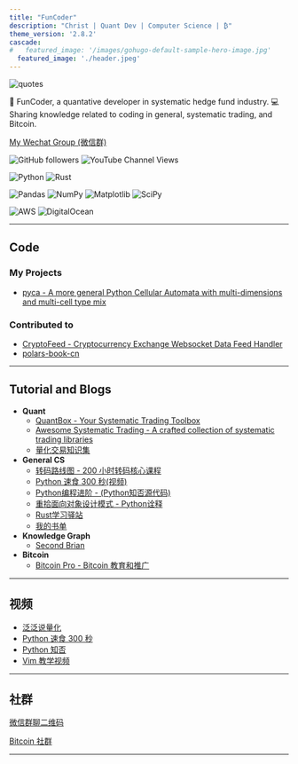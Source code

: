 ```yaml
---
title: "FunCoder"
description: "Christ | Quant Dev | Computer Science | ₿"
theme_version: '2.8.2'
cascade:
#   featured_image: '/images/gohugo-default-sample-hero-image.jpg'
  featured_image: './header.jpeg'
---
```


<img alt="quotes" src="https://quotes-github-readme.vercel.app/api?type=horizontal&theme=default">

👨 FunCoder, a quantative developer in systematic hedge fund industry. 💻 Sharing knowledge related to coding in general, systematic trading, and Bitcoin.

[My Wechat Group (微信群)](./group)

![GitHub followers](https://img.shields.io/github/followers/wangzhe3224?style=social)
![YouTube Channel Views](https://img.shields.io/youtube/channel/views/UCewwgakV1SB1IKu8305Hgsg?style=social)

![Python](https://img.shields.io/badge/python-3670A0?style=for-the-badge&logo=python&logoColor=ffdd54)
![Rust](https://img.shields.io/badge/rust-%23000000.svg?style=for-the-badge&logo=rust&logoColor=white)

![Pandas](https://img.shields.io/badge/pandas-%23150458.svg?style=for-the-badge&logo=pandas&logoColor=white)
![NumPy](https://img.shields.io/badge/numpy-%23013243.svg?style=for-the-badge&logo=numpy&logoColor=white)
![Matplotlib](https://img.shields.io/badge/Matplotlib-%23ffffff.svg?style=for-the-badge&logo=Matplotlib&logoColor=black)
![SciPy](https://img.shields.io/badge/SciPy-%230C55A5.svg?style=for-the-badge&logo=scipy&logoColor=%white)

![AWS](https://img.shields.io/badge/AWS-%23FF9900.svg?style=for-the-badge&logo=amazon-aws&logoColor=white)
![DigitalOcean](https://img.shields.io/badge/DigitalOcean-%230167ff.svg?style=for-the-badge&logo=digitalOcean&logoColor=white)

---

## Code

### My Projects

- [pyca - A more general Python Cellular Automata with multi-dimensions and multi-cell type mix](https://github.com/wangzhe3224/pyca)

### Contributed to

- [CryptoFeed - Cryptocurrency Exchange Websocket Data Feed Handler](https://github.com/bmoscon/cryptofeed)
- [polars-book-cn](https://github.com/pola-rs/polars-book-cn)

---

## Tutorial and Blogs

- __Quant__
    - [QuantBox - Your Systematic Trading Toolbox](https://quant.funcoder.net/)
    - [Awesome Systematic Trading - A crafted collection of systematic trading libraries](https://github.com/wangzhe3224/awesome-systematic-trading)
    - [量化交易知识集](https://github.com/wangzhe3224/systematic-trading-knowledge-collection)
- __General CS__
    - [转码路线图 - 200 小时转码核心课程](https://wangzhe3224.github.io/zhuan-ma/)
    - [Python 速食 300 秒(视频)](https://github.com/wangzhe3224/python-recipes-300-second)
    - [Python编程进阶 - (Python知否源代码)](https://github.com/wangzhe3224/Python-zhifou)
    - [重拾面向对象设计模式 - Python诠释](https://github.com/wangzhe3224/Python-zhifou/tree/master/src/design_pattern)
    - [Rust学习驿站](https://github.com/wangzhe3224/rust-learning)
    - [我的书单](https://wangzhe3224.github.io/zhuan-ma/books/)
- __Knowledge Graph__
    - [Second Brian](https://github.com/wangzhe3224/second_brain)
- __Bitcoin__
    - [Bitcoin Pro - Bitcoin 教育和推广](https://wangzhe3224.github.io/bitcoin-pro)

---

## 视频

- [泛泛说量化](https://www.youtube.com/watch?v=-6hj8TgiB7o&list=PL5ETbHWvsj-FJUbOyDHHqu6IyK6Sd17Ba)
- [Python 速食 300 秒](https://www.youtube.com/watch?v=Jn92wKNF5kc&list=PL5ETbHWvsj-HMT5pFw6p6t_tPLI17l0y3)
- [Python 知否](https://www.youtube.com/watch?v=gcay69gau-k&list=PL5ETbHWvsj-EbIT-BsswTG129JfDKD7eS)
- [Vim 教学视频](https://www.youtube.com/watch?v=dR8KxTl63Mc&list=PL5ETbHWvsj-ElvAie2EhSnmAZts31adwQ)

---

## 社群

[微信群聊二维码](./wechat)

[Bitcoin 社群](https://t.me/bitcoinpro21)

---

<!-- 
<iframe src="https://github.com/sponsors/wangzhe3224/button" title="Sponsor wangzhe3224" height="32" width="114" style="border: 0; border-radius: 6px;"></iframe>

<p></p>

<img src="./bmc_qr.png"  width="60%" height="30%">
<img src="./weixin.jpg"  width="60%" height="30%">
<img src="./zhifubao.jpg"  width="60%" height="30%">
<img src="./shandianwangluo.PNG"  width="60%" height="30%"> -->

<!-- <div id="image-table">
    <table>
	    <tr>
    	    <td style="padding:10px">
<img src="./bmc_qr.png"  width="80%" height="30%">
      	    </td>
            <td style="padding:10px">
<img src="./weixin.jpg"  width="100%" height="100%">
            </td>
        </tr>
    </table>
    <table>
	    <tr>
            <td style="padding:10px">
<img src="./zhifubao.jpg"  width="100%" height="60%">
            </td>
            <td style="padding:10px">
<img src="./shandianwangluo.PNG"  width="60%" height="30%">
            </td>
        </tr>
    </table>
</div>
 -->
